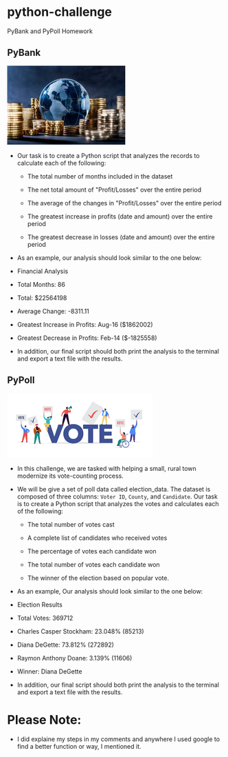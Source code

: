 # python-challenge
PyBank and PyPoll Homework


## PyBank

![Revenue](Image/BANK.jpg)

* Our task is to create a Python script that analyzes the records to calculate each of the following:

  * The total number of months included in the dataset

  * The net total amount of "Profit/Losses" over the entire period

  * The average of the changes in "Profit/Losses" over the entire period

  * The greatest increase in profits (date and amount) over the entire period

  * The greatest decrease in losses (date and amount) over the entire period

* As an example, our analysis should look similar to the one below:


* Financial Analysis
* Total Months: 86
* Total: $22564198
* Average Change: -8311.11
* Greatest Increase in Profits: Aug-16 ($1862002)
* Greatest Decrease in Profits: Feb-14 ($-1825558)
  
  
* In addition, our final script should both print the analysis to the terminal and export a text file with the results.

## PyPoll

![Voting](Image/POLL.png)

* In this challenge, we are tasked with helping a small, rural town modernize its vote-counting process. 

* We will be give a set of poll data called election_data. The dataset is composed of three columns: `Voter ID`, `County`, and `Candidate`. Our task is to create a Python script that analyzes the votes and calculates each of the following:

  * The total number of votes cast

  * A complete list of candidates who received votes

  * The percentage of votes each candidate won

  * The total number of votes each candidate won

  * The winner of the election based on popular vote.

* As an example, Our analysis should look similar to the one below:

* Election Results
* Total Votes: 369712
* Charles Casper Stockham: 23.048% (85213)
* Diana DeGette: 73.812% (272892)
* Raymon Anthony Doane: 3.139% (11606)
* Winner: Diana DeGette

  
* In addition, our final script should both print the analysis to the terminal and export a text file with the results.

# Please Note:
* I did explaine my steps in my comments and anywhere I used google to find a better function or way, I mentioned it.


